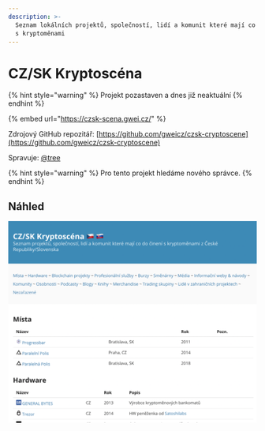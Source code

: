 ```yaml
---
description: >-
  Seznam lokálních projektů, společností, lidí a komunit které mají co do činení
  s kryptoměnami
---
```


# CZ/SK Kryptoscéna

{% hint style="warning" %}
Projekt pozastaven a dnes již neaktuální
{% endhint %}

{% embed url="https://czsk-scena.gwei.cz/" %}

Zdrojový GitHub repozitář: [https://github.com/gweicz/czsk-cryptoscene](https://github.com/gweicz/czsk-cryptoscene)

Spravuje: [@tree](https://forum.gwei.cz/u/tree)

{% hint style="warning" %}
Pro tento projekt hledáme nového správce.
{% endhint %}

## Náhled

![](../../.gitbook/assets/screenshot-2021-04-01-at-6.43.50.png)

